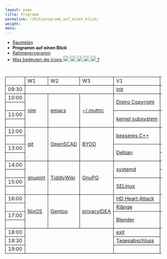 ```yaml
---
layout: page
title: Programm
permalink: /2016/programm_auf_einen_blick/
weight:
menu:
---
```

<style type="text/css">
table {
border-collapse:collapse;
}
table td{
border:1px solid #000000;
padding-left:  8px;
padding-right: 8px;
}
</style>

* <a href="../programm_raumplan/">Raumplan</a>
* <span style="font-weight: bold;">Programm auf einen Blick</span>
* <a href="../programm_rahmen/">Rahmenprogramm</a>
* <a href="../programm_was_bedeuten_die_icons">Was bedeuten die Icons <img height="18" width="18" src="../../images/workshop.svg"> <img height="18" width="18" src="../../images/talk.svg"> <img height="18" width="18" src="../../images/talk2.svg"> <img height="18" width="18" src="../../images/lightning.svg"> <img height="18" width="18" src="../../images/lpic.svg"> ?</a>

<br/>

<table>

<tr><td></td><td>W1</td><td>W2</td><td>W3</td><td>V1</td><td>V2</td><td>V3</td><td>V4</td><td>Observatorium</td><td>LPIC</td><td>Teckids</td><td></td></tr>

<tr><td>09:30</td>
<td colspan="3"></td>
<td>            <a class="talk2" href="../programm/tuebix-init">init</a></td>
<td colspan="6"></td>
<td>09:30</td></tr>

<tr><td>10:00</td>
<td rowspan="4"><a class="work"><a href="../programm/toni-zimmer-vim-fuer-nicht-mehr-beginner-und-noch-nicht-fortgeschrittene">vim</a></td>
<td rowspan="4"><a class="work"><a href="../programm/david-elias-kuenstle-gnu-emacs-101">emacs</a></td>
<td rowspan="4"><a class="work"><a href="../programm/sven-guckes-mutt-konfigurieren/">~/.muttrc</a></td>
<td rowspan="2"><a class="talk"><a href="../programm/carsten-emde-warum-ist-es-fast-unmoeglich-eine-linux-distribution-weiterzugeben">Distro Copyright</a></td>
<td rowspan="2"><a class="talk"><a href="../programm/olaf-flebbe-docker-docker-docker">Docker</a></td>
<td rowspan="2"><a class="talk"><a href="../programm/cornelius-koelbel-open-source-mehr-faktor-authentifizierung-mit-privacyidea">privacyIDEA</a></td>
<td rowspan="2"><a class="talk"><a href="../programm/janko-dietzsch-statistik-mit-r">Statistik&nbsp;mit&nbsp;R</a></td>
<td rowspan="5">&nbsp;</td>
<td rowspan="4">&nbsp;</td>
<td rowspan="16"><a class="work"><a href="../../kinder/">Teckids</a></td>
<td>10:00</td></tr>

<tr><td>&nbsp;</td><td></td></tr>

<tr><td>11:00</td>
<td rowspan="2"><a class="talk"><a href="../programm/arnd-bergmann-maintaining-a-large-linux-kernel-subsystem">kernel&nbsp;subsystem</a></td>
<td rowspan="2"><a class="talk"><a href="../programm/holger-gantikow-der-wal-im-windkanal-docker-container-fuer-scientific-computing">Docker und Scientific Computing</a></td>
<td rowspan="2"><a class="talk"><a href="../programm/robert-scheck-mein-erstes-selbstgebautes-rpm-paket">RPM</a></td>
<td rowspan="2"><a class="talk"><a href="../programm/roland-imme-xelatex-fuer-praesentationen">XeLaTeX</a></td>
<td>11:00</td></tr>

<tr><td>&nbsp;</td><td></td></tr>

<tr><td>12:00</td>
<td rowspan="4"><a class="work"><a href="../programm/knut-franke-fit-for-git">git</a></td>
<td rowspan="4"><a class="work"><a href="../programm/klaus-knopper-3d-konstruktion-und-3d-druck-mit-openscad-und-slic3r">OpenSCAD</a></td>
<td rowspan="4"><a class="work"><a href="../programm/felix-bauer-byod-ota-deanonymisierung">BYOD</a></td>
<td rowspan="2"><a class="talk"><a href="../programm/rainer-grimm-15-tipps-fuer-besseres-cplusplus-oder-warum-es-nur-10-wurden">besseres C++</a></td>
<td rowspan="2"><a class="talk"><a href="../programm/sebastian-klingberg-high-performance-computing-mit-docker">HPC mit Docker</a></td>
<td rowspan="4"><a class="light"><a href="../programm_raumplan#firstlightningtalk">Lightning Talks</a></td>
<td            ><a class="talk"><a href="../programm/wolfgang-engelmann-mit-lyx-master-doktorarbeit-schreiben">LyX</a></td>
<td rowspan="4"><a class="lpic"><a href="../../lpic/">LPIC</a></td>
<td>12:00</td></tr>

<tr><td></td>
<td            ><a class="talk"><a href="../programm/frederik-milkau-das-php-framework-typo3-flow">TYPO3 Flow</a></td>
<td            ><a class="talk" href="../programm/ruth-und-daniel-gottschall-cornelia-heinitz-das-tuebinger-80cm-teleskop/">Teleskop</a></td>
<td></td></tr>

<tr><td>13:00</td>
<td rowspan="2"><a class="talk"><a href="../programm/andreas-mundt-debian-fuer-ein-und-umsteiger">Debian</a></td>
<td            ><a class="talk"><a href="../programm/adrian-reber-container-migration-using-criu-and-lxc">CRIU and LXC</a></td>
<td            ><a class="talk"><a href="../programm/friedrich-strohmaier-andy-kuestner-open-source-software-beim-freien-radio-wueste-welle">Wüste&nbsp;Welle</a></td>
<td            ><a class="talk" href="../programm/ruth-und-daniel-gottschall-cornelia-heinitz-das-tuebinger-80cm-teleskop/">Teleskop</a></td>
<td>13:00</td></tr>

<tr><td></td>
<td            ><a class="talk"><a href="../programm/udo-seidel-quo-vadis-linux">Quo&nbsp;vadis&nbsp;Linux?!?</a></td>
<td            ><a class="talk"><a href="../programm/justin-humm-freifunk">Freifunk</a></td>
<td rowspan="10">&nbsp;</td>
<td></td></tr>

<tr><td>14:00</td>
<td rowspan="4"><a class="work"><a href="../programm/harald-koenig-gnuplot-ein-bild-sagt-mehr-als-1000-zahlen">gnuplot</a></td>
<td rowspan="4"><a class="work"><a href="../programm/matthias-windrich-tiddlywiki-das-wiki-fuer-die-hosentasche">TiddlyWiki</a></td>
<td rowspan="4"><a class="work"><a href="../programm/michael-weiss-e-mail-verschluesselung-mittels-gnupg-und-das-web-of-trust">GnuPG</a></td>
<td rowspan="2"><a class="talk"><a href="../programm/jonas-genannt-systemd-fuer-admins">systemd</a></td>
<td            ><a class="talk"><a href="../programm/joachim-schiele-nixos-als-guest-in-lxc-systemd-nspawn-docker-verwenden">NixOS</a></td>
<td rowspan="2"><a class="light"><a href="../programm/lugs-und-co-var-log-lug">/var/log/LUG</a></td>
<td rowspan="2"><a class="talk"><a href="../programm/frank-schiebel-wlan-an-der-schule">WLAN&nbsp;an&nbsp;der&nbsp;Schule</a></td>
<td rowspan="4"><a class="lpic"><a href="../../lpic/">LPIC</a></td>
<td>14:00</td></tr>

<tr><td></td>
<td            ><a class="talk"><a href="../programm/matthias-beyer-nixos-als-desktop-os-ein-erfahrungsbericht">NixOS&nbsp;als&nbsp;Desktop-OS</a></td>
<td></td></tr>

<tr><td>15:00</td>
<td rowspan="2"><a class="talk"><a href="../programm/robert-scheck-selinux-bitte-nicht-deaktivieren">SELinux</a></td>
<td rowspan="2"><a class="talk"><a href="../programm/reiner-schlotte-hadoops-secure-mode-fluch-oder-segen">Hadoops&nbsp;'secure&nbsp;mode'</a></td>
<td rowspan="2"><a class="light"><a href="../programm_raumplan#lightningtalkssecondblock">Lightning Talks</a></td>
<td rowspan="2"><a class="talk"><a href="../programm/anselm-kruis-kinder-computerzeitbegrenzung-und-new-style-daemons">PC-Zeitbegrenzung</a></td>
<td>15:00</td></tr>

<tr><td>&nbsp;</td><td></td></tr>

<tr><td>16:00</td>
<td rowspan="4"><a class="work"><a href="../programm/paul-seitz-webdienste-unter-nixos">NixOS</a></td>
<td rowspan="4"><a class="work"><a href="../programm/mark-schmidt-gentoo-installparty">Gentoo</a></td>
<td rowspan="4"><a class="work"><a href="../programm/cornelius-koelbel-serverfarm-mit-zentral-verwaltetem-zweiten-faktor-absichern">privacyIDEA</a></td>
<td            ><a class="talk"><a href="../programm/felix-bauer-hard-disk-heart-attack">HD&nbsp;Heart&nbsp;Attack</a></td>
<td rowspan="2"><a class="talk"><a href="../programm/olaf-flebbe-hadoop-distribution-selber-machen">Hadoop&nbsp;Distribution</a></td>
<td rowspan="2"><a class="work"><a href="../programm/michael-weiss-keysigning-party.md">keysigning party</td>
<td rowspan="2"><a class="talk"><a href="../programm/sascha-kaupp-zocken-unter-linux">Zocken&nbsp;unter&nbsp;Linux</a></td>
<td rowspan="4">&nbsp;</td>
<td>16:00</td></tr>

<tr><td></td>
<td            ><a class="talk"><a href="../programm/ingo-blechschmidt-physik-der-klaenge-experimente-mit-linux-bordmitteln">Klänge</a></td>
<td></td></tr>

<tr><td>17:00</td>
<td rowspan="2"><a class="talk"><a href="../programm/thomas-dinges-blender-inside-out">Blender</a></td>
<td rowspan="2"><a class="talk"><a href="../programm/peter-hrenka-korrektheit-von-programmen-beweisen-mit-coq">Coq</a></td>
<td rowspan="2"><a class="talk"><a href="../programm/stefan-baur-linux-und-x2go-ein-effektiver-und-guenstiger-schutz-vor-ransomware-auf-windows-systemen">X2Go</a></td>
<td            ><a class="talk"><a href="../programm/vinzenz-rosenkranz-was-ist-owncloud-und-wieso">owncloud</a></td>
<td>17:00</td></tr>

<tr><td>&nbsp;</td>
<td            ><a class="talk"><a href="../programm/robert-scheck-mein-eigener-jabber-server-mit-prosody">Jabber-Server</a></td>
<td></td></tr>


<tr><td>18:00</td>
<td colspan="3" rowspan="3"></td>
<td>            <a class="talk2" href="../programm/tuebix-exit">exit</a></td>
<td colspan="3" rowspan="3"></td>
<td colspan="2" rowspan="3"> </td>
<td>18:00</td></tr>

<tr><td>18:30</td>
<td            ><a class="talk" href="../programm/ingo-blechschmidt-das-geheimnis-der-zahl-5/">Tagesabschluss</a></td>
<td            ><a class="talk" href="../programm/ruth-und-daniel-gottschall-cornelia-heinitz-das-tuebinger-80cm-teleskop/">Teleskop</a></td>
<td>18:30</td></tr>

<tr><td>19:00</td>
<td>&nbsp;</td>
<td            ><a class="talk" href="../programm/ruth-und-daniel-gottschall-cornelia-heinitz-das-tuebinger-80cm-teleskop/">Teleskop</a></td>
<td>19:00</td></tr>

<!-- for some reason the next tag (to close the table) won't show up in the end... wtf?  -->
</table>
